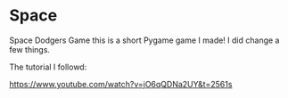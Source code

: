 # Space
Space Dodgers Game this is a short Pygame game I made! I did change a few things.

The tutorial I followd:

https://www.youtube.com/watch?v=jO6qQDNa2UY&t=2561s
